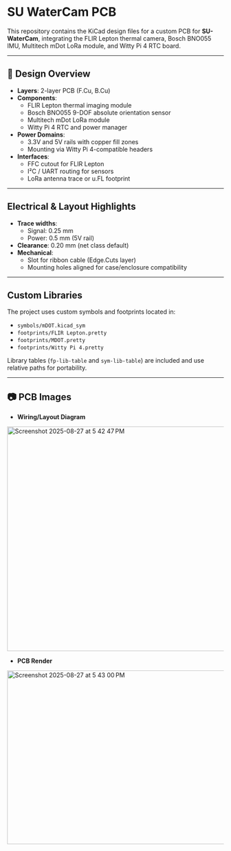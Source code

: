 # SU WaterCam PCB

This repository contains the KiCad design files for a custom PCB for **SU-WaterCam**, integrating the FLIR Lepton thermal camera, Bosch BNO055 IMU, Multitech mDot LoRa module, and Witty Pi 4 RTC board. 

---

## 🔧 Design Overview

- **Layers**: 2-layer PCB (F.Cu, B.Cu)
- **Components**:
  - FLIR Lepton thermal imaging module
  - Bosch BNO055 9-DOF absolute orientation sensor
  - Multitech mDot LoRa module
  - Witty Pi 4 RTC and power manager
- **Power Domains**:
  - 3.3V and 5V rails with copper fill zones
  - Mounting via Witty Pi 4-compatible headers
- **Interfaces**:
  - FFC cutout for FLIR Lepton
  - I²C / UART routing for sensors
  - LoRa antenna trace or u.FL footprint

---

## Electrical & Layout Highlights

- **Trace widths**:
  - Signal: 0.25 mm
  - Power: 0.5 mm (5V rail)
- **Clearance**: 0.20 mm (net class default)
- **Mechanical**:
  - Slot for ribbon cable (Edge.Cuts layer)
  - Mounting holes aligned for case/enclosure compatibility

---

## Custom Libraries

The project uses custom symbols and footprints located in:

- `symbols/mDOT.kicad_sym`
- `footprints/FLIR Lepton.pretty`
- `footprints/MDOT.pretty`
- `footprints/Witty Pi 4.pretty`

Library tables (`fp-lib-table` and `sym-lib-table`) are included and use relative paths for portability.

---

## 📷 PCB Images

- **Wiring/Layout Diagram**
<img width="945" height="521" alt="Screenshot 2025-08-27 at 5 42 47 PM" src="https://github.com/user-attachments/assets/d6411cc1-ba6d-43ef-b311-78df43dfbbb7" />

- **PCB Render**
<img width="667" height="403" alt="Screenshot 2025-08-27 at 5 43 00 PM" src="https://github.com/user-attachments/assets/2e79f4ec-2771-4074-9adf-4b85ffbe03e6" />

